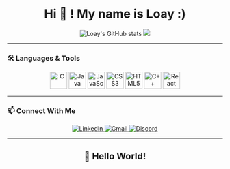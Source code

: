 <h1 align="center">Hi 👋 !  My name is Loay :)</h1>

<p align="center">
  <img src="https://github-readme-stats.vercel.app/api?username=6a2blackout&show_icons=true&theme=radical" alt="Loay's GitHub stats" />
  <img src="https://github-readme-stats.vercel.app/api/top-langs/?username=6a2blackout&layout=compact&langs_count=10&theme=radical" />
</p>

---

### 🛠️ Languages & Tools

<p align="center">
  <img src="https://cdn.jsdelivr.net/gh/devicons/devicon/icons/c/c-original.svg" width="40" alt="C"/>
  <img src="https://cdn.jsdelivr.net/gh/devicons/devicon/icons/java/java-original.svg" width="40" alt="Java"/>
  <img src="https://cdn.jsdelivr.net/gh/devicons/devicon/icons/javascript/javascript-original.svg" width="40" alt="JavaScript"/>
  <img src="https://cdn.jsdelivr.net/gh/devicons/devicon/icons/css3/css3-original.svg" width="40" alt="CSS3"/>
  <img src="https://cdn.jsdelivr.net/gh/devicons/devicon/icons/html5/html5-original.svg" width="40" alt="HTML5"/>
  <img src="https://cdn.jsdelivr.net/gh/devicons/devicon/icons/cplusplus/cplusplus-original.svg" width="40" alt="C++"/>
  <img src="https://cdn.jsdelivr.net/gh/devicons/devicon/icons/react/react-original.svg" width="40" alt="React"/>
</p>

---

### 📫 Connect With Me

<p align="center">
  <a href="https://www.linkedin.com/in/loay-saifan-m23" target="_blank">
    <img src="https://img.shields.io/badge/LinkedIn-blue?logo=linkedin&style=for-the-badge" alt="LinkedIn"/>
  </a>
  <a href="mailto:loaysaifan@gmail.com">
    <img src="https://img.shields.io/badge/Gmail-red?logo=gmail&style=for-the-badge" alt="Gmail"/>
  </a>
  <a href="https://discordapp.com/users/426305516042715137" target="_blank">
    <img src="https://img.shields.io/badge/Discord-blue?logo=discord&style=for-the-badge" alt="Discord"/>
  </a>
</p>

---

<h2 align="center">👋 Hello World!</h2>
